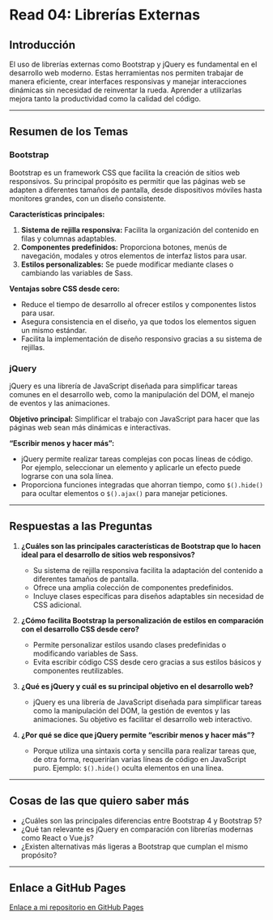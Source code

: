 # Read 04: Librerías Externas

## Introducción
El uso de librerías externas como Bootstrap y jQuery es fundamental en el desarrollo web moderno. Estas herramientas nos permiten trabajar de manera eficiente, crear interfaces responsivas y manejar interacciones dinámicas sin necesidad de reinventar la rueda. Aprender a utilizarlas mejora tanto la productividad como la calidad del código.

---

## Resumen de los Temas

### **Bootstrap**
Bootstrap es un framework CSS que facilita la creación de sitios web responsivos. Su principal propósito es permitir que las páginas web se adapten a diferentes tamaños de pantalla, desde dispositivos móviles hasta monitores grandes, con un diseño consistente.

**Características principales:**
1. **Sistema de rejilla responsiva:** Facilita la organización del contenido en filas y columnas adaptables.
2. **Componentes predefinidos:** Proporciona botones, menús de navegación, modales y otros elementos de interfaz listos para usar.
3. **Estilos personalizables:** Se puede modificar mediante clases o cambiando las variables de Sass.

**Ventajas sobre CSS desde cero:**
- Reduce el tiempo de desarrollo al ofrecer estilos y componentes listos para usar.
- Asegura consistencia en el diseño, ya que todos los elementos siguen un mismo estándar.
- Facilita la implementación de diseño responsivo gracias a su sistema de rejillas.

### **jQuery**
jQuery es una librería de JavaScript diseñada para simplificar tareas comunes en el desarrollo web, como la manipulación del DOM, el manejo de eventos y las animaciones.

**Objetivo principal:**
Simplificar el trabajo con JavaScript para hacer que las páginas web sean más dinámicas e interactivas.

**“Escribir menos y hacer más”:**
- jQuery permite realizar tareas complejas con pocas líneas de código. Por ejemplo, seleccionar un elemento y aplicarle un efecto puede lograrse con una sola línea.
- Proporciona funciones integradas que ahorran tiempo, como `$().hide()` para ocultar elementos o `$().ajax()` para manejar peticiones.

---

## Respuestas a las Preguntas

1. **¿Cuáles son las principales características de Bootstrap que lo hacen ideal para el desarrollo de sitios web responsivos?**
   - Su sistema de rejilla responsiva facilita la adaptación del contenido a diferentes tamaños de pantalla.
   - Ofrece una amplia colección de componentes predefinidos.
   - Incluye clases específicas para diseños adaptables sin necesidad de CSS adicional.

2. **¿Cómo facilita Bootstrap la personalización de estilos en comparación con el desarrollo CSS desde cero?**
   - Permite personalizar estilos usando clases predefinidas o modificando variables de Sass.
   - Evita escribir código CSS desde cero gracias a sus estilos básicos y componentes reutilizables.

3. **¿Qué es jQuery y cuál es su principal objetivo en el desarrollo web?**
   - jQuery es una librería de JavaScript diseñada para simplificar tareas como la manipulación del DOM, la gestión de eventos y las animaciones. Su objetivo es facilitar el desarrollo web interactivo.

4. **¿Por qué se dice que jQuery permite “escribir menos y hacer más”?**
   - Porque utiliza una sintaxis corta y sencilla para realizar tareas que, de otra forma, requerirían varias líneas de código en JavaScript puro. Ejemplo: `$().hide()` oculta elementos en una línea.

---

## Cosas de las que quiero saber más
- ¿Cuáles son las principales diferencias entre Bootstrap 4 y Bootstrap 5?
- ¿Qué tan relevante es jQuery en comparación con librerías modernas como React o Vue.js?
- ¿Existen alternativas más ligeras a Bootstrap que cumplan el mismo propósito?

---

## Enlace a GitHub Pages
[Enlace a mi repositorio en GitHub Pages](https://ctapullimap.github.io/reading-notes/201/read04.html)
